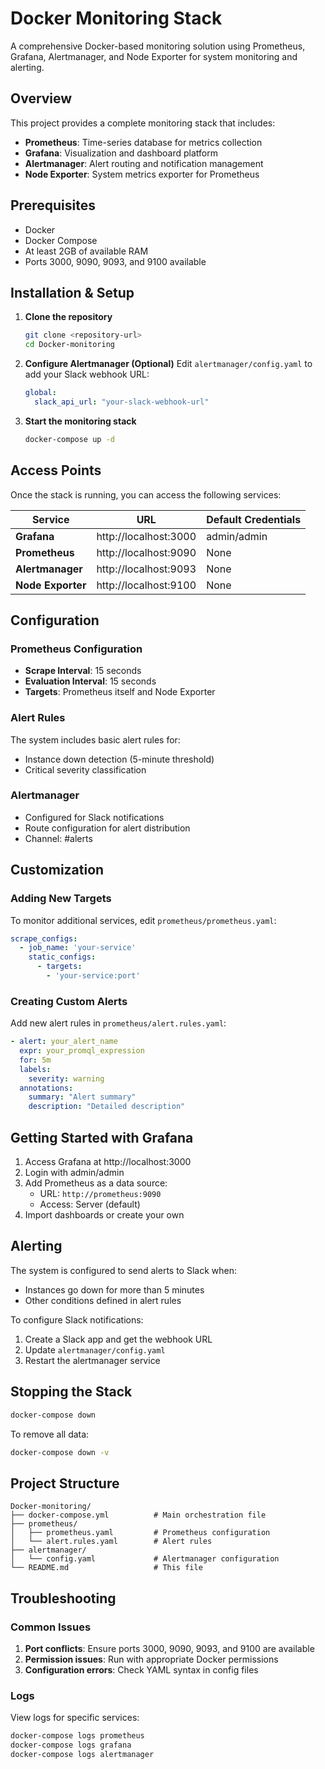 # Docker Monitoring Stack

A comprehensive Docker-based monitoring solution using Prometheus, Grafana, Alertmanager, and Node Exporter for system monitoring and alerting.

## Overview

This project provides a complete monitoring stack that includes:
- **Prometheus**: Time-series database for metrics collection
- **Grafana**: Visualization and dashboard platform
- **Alertmanager**: Alert routing and notification management
- **Node Exporter**: System metrics exporter for Prometheus

## Prerequisites

- Docker
- Docker Compose
- At least 2GB of available RAM
- Ports 3000, 9090, 9093, and 9100 available

## Installation & Setup

1. **Clone the repository**
   ```bash
   git clone <repository-url>
   cd Docker-monitoring
   ```

2. **Configure Alertmanager (Optional)**
   Edit `alertmanager/config.yaml` to add your Slack webhook URL:
   ```yaml
   global:
     slack_api_url: "your-slack-webhook-url"
   ```

3. **Start the monitoring stack**
   ```bash
   docker-compose up -d
   ```

## Access Points

Once the stack is running, you can access the following services:

| Service | URL | Default Credentials |
|---------|-----|-------------------|
| **Grafana** | http://localhost:3000 | admin/admin |
| **Prometheus** | http://localhost:9090 | None |
| **Alertmanager** | http://localhost:9093 | None |
| **Node Exporter** | http://localhost:9100 | None |

## Configuration

### Prometheus Configuration
- **Scrape Interval**: 15 seconds
- **Evaluation Interval**: 15 seconds
- **Targets**: Prometheus itself and Node Exporter

### Alert Rules
The system includes basic alert rules for:
- Instance down detection (5-minute threshold)
- Critical severity classification

### Alertmanager
- Configured for Slack notifications
- Route configuration for alert distribution
- Channel: #alerts

## Customization

### Adding New Targets
To monitor additional services, edit `prometheus/prometheus.yaml`:
```yaml
scrape_configs:
  - job_name: 'your-service'
    static_configs:
      - targets:
        - 'your-service:port'
```

### Creating Custom Alerts
Add new alert rules in `prometheus/alert.rules.yaml`:
```yaml
- alert: your_alert_name
  expr: your_promql_expression
  for: 5m
  labels:
    severity: warning
  annotations:
    summary: "Alert summary"
    description: "Detailed description"
```

## Getting Started with Grafana

1. Access Grafana at http://localhost:3000
2. Login with admin/admin
3. Add Prometheus as a data source:
   - URL: `http://prometheus:9090`
   - Access: Server (default)
4. Import dashboards or create your own

## Alerting

The system is configured to send alerts to Slack when:
- Instances go down for more than 5 minutes
- Other conditions defined in alert rules

To configure Slack notifications:
1. Create a Slack app and get the webhook URL
2. Update `alertmanager/config.yaml`
3. Restart the alertmanager service

## Stopping the Stack

```bash
docker-compose down
```

To remove all data:
```bash
docker-compose down -v
```

## Project Structure

```
Docker-monitoring/
├── docker-compose.yml          # Main orchestration file
├── prometheus/
│   ├── prometheus.yaml         # Prometheus configuration
│   └── alert.rules.yaml        # Alert rules
├── alertmanager/
│   └── config.yaml             # Alertmanager configuration
└── README.md                   # This file
```

## Troubleshooting

### Common Issues

1. **Port conflicts**: Ensure ports 3000, 9090, 9093, and 9100 are available
2. **Permission issues**: Run with appropriate Docker permissions
3. **Configuration errors**: Check YAML syntax in config files

### Logs
View logs for specific services:
```bash
docker-compose logs prometheus
docker-compose logs grafana
docker-compose logs alertmanager
```
